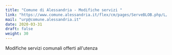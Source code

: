 ```yaml
---
title: "Comune di Alessandria - Modifiche servizi "
link: "https://www.comune.alessandria.it/flex/cm/pages/ServeBLOB.php/L/IT/IDPagina/2002"
mail: "urp@comune.alessandria.it"
date: 2020-03-31
draft: false
weight: 30
---
```


Modifiche servizi comunali offerti all'utenza
